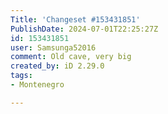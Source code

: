 ```yaml
---
Title: 'Changeset #153431851'
PublishDate: 2024-07-01T22:25:27Z
id: 153431851
user: Samsunga52016
comment: Old cave, very big
created_by: iD 2.29.0
tags:
- Montenegro

---
```

